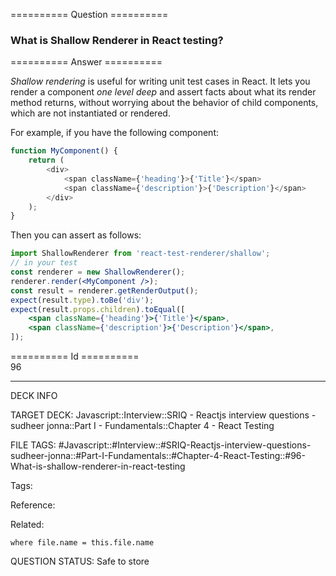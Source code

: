 ========== Question ==========  

### What is Shallow Renderer in React testing?  

========== Answer ==========  

_Shallow rendering_ is useful for writing unit test cases in React. It lets you render a component _one level deep_ and assert facts about what its render method returns, without worrying about the behavior of child components, which are not instantiated or rendered.

For example, if you have the following component:

```javascript
function MyComponent() {
    return (
        <div>
            <span className={'heading'}>{'Title'}</span>
            <span className={'description'}>{'Description'}</span>
        </div>
    );
}
```

Then you can assert as follows:

```jsx
import ShallowRenderer from 'react-test-renderer/shallow';
// in your test
const renderer = new ShallowRenderer();
renderer.render(<MyComponent />);
const result = renderer.getRenderOutput();
expect(result.type).toBe('div');
expect(result.props.children).toEqual([
    <span className={'heading'}>{'Title'}</span>,
    <span className={'description'}>{'Description'}</span>,
]);
```

========== Id ==========  
96

---

DECK INFO

TARGET DECK: Javascript::Interview::SRIQ - Reactjs interview questions - sudheer jonna::Part I - Fundamentals::Chapter 4 - React Testing

FILE TAGS: #Javascript::#Interview::#SRIQ-Reactjs-interview-questions-sudheer-jonna::#Part-I-Fundamentals::#Chapter-4-React-Testing::#96-What-is-shallow-renderer-in-react-testing

Tags:

Reference:

Related:

```dataview
where file.name = this.file.name
```
QUESTION STATUS: Safe to store
